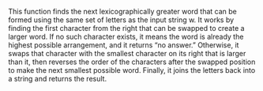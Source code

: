 This function finds the next lexicographically greater word that can be formed using the same set of letters as the input string w. It works by finding the first character from the right that can be swapped to create a larger word. If no such character exists, it means the word is already the highest possible arrangement, and it returns “no answer.” Otherwise, it swaps that character with the smallest character on its right that is larger than it, then reverses the order of the characters after the swapped position to make the next smallest possible word. Finally, it joins the letters back into a string and returns the result.
